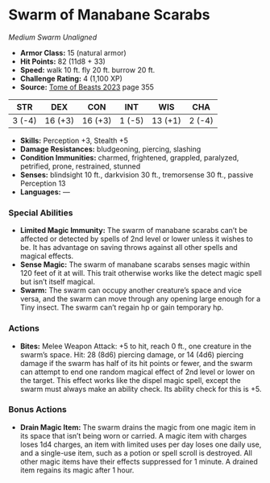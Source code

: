 # Swarm of Manabane Scarabs

*Medium* *Swarm* *Unaligned*

- **Armor Class:** 15 (natural armor)
- **Hit Points:** 82 (11d8 + 33)
- **Speed:** walk 10 ft. fly 20 ft. burrow 20 ft.
- **Challenge Rating:** 4 (1,100 XP)
- **Source:** [Tome of Beasts 2023](https://koboldpress.com/kpstore/product/tome-of-beasts-1-2023-edition/) page 355

| STR | DEX | CON | INT | WIS | CHA |
| --- | --- | --- | --- | --- | --- |
| 3 (-4) | 16 (+3) | 16 (+3) | 1 (-5) | 13 (+1) | 2 (-4) |

- **Skills:** Perception +3, Stealth +5
- **Damage Resistances:** bludgeoning, piercing, slashing
- **Condition Immunities:** charmed, frightened, grappled, paralyzed, petrified, prone, restrained, stunned
- **Senses:** blindsight 10 ft., darkvision 30 ft., tremorsense 30 ft., passive Perception 13
- **Languages:** —
### Special Abilities
- **Limited Magic Immunity:** The swarm of manabane scarabs can’t be affected or detected by spells of 2nd level or lower unless it wishes to be. It has advantage on saving throws against all other spells and magical effects.
- **Sense Magic:** The swarm of manabane scarabs senses magic within 120 feet of it at will. This trait otherwise works like the detect magic spell but isn’t itself magical.
- **Swarm:** The swarm can occupy another creature’s space and vice versa, and the swarm can move through any opening large enough for a Tiny insect. The swarm can’t regain hp or gain temporary hp.
### Actions
- **Bites:** Melee Weapon Attack: +5 to hit, reach 0 ft., one creature in the swarm’s space. Hit: 28 (8d6) piercing damage, or 14 (4d6) piercing damage if the swarm has half of its hit points or fewer, and the swarm can attempt to end one random magical effect of 2nd level or lower on the target. This effect works like the dispel magic spell, except the swarm must always make an ability check. Its ability check for this is +5.
### Bonus Actions
- **Drain Magic Item:** The swarm drains the magic from one magic item in its space that isn’t being worn or carried. A magic item with charges loses 1d4 charges, an item with limited uses per day loses one daily use, and a single-use item, such as a potion or spell scroll is destroyed. All other magic items have their effects suppressed for 1 minute. A drained item regains its magic after 1 hour.
